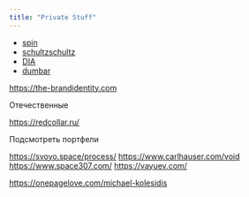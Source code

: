 ```yaml
---
title: "Private Stuff"
---
```



- [spin](https://spin.co.uk/)
- [schultzschultz](https://schultzschultz.com/)
- [DIA](https://dia.tv/)
- [dumbar](https://studiodumbar.com/)


https://the-brandidentity.com

Отечественные

https://redcollar.ru/



Подсмотреть портфели

https://svoyo.space/process/
https://www.carlhauser.com/void
https://www.space307.com/
https://vayuev.com/


https://onepagelove.com/michael-kolesidis